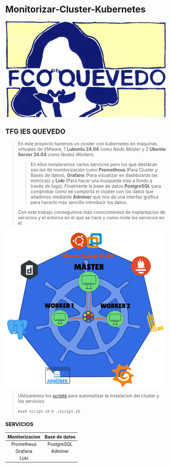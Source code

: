 # Monitorizar-Cluster-Kubernetes

![LOGO IES FRANCISCO DE QUEVEDO](./IMG/LogoQuevedo.jpg "LOGO IES FRANCISCO DE QUEVEDO")

## TFG IES QUEVEDO

> En este proyecto haremos un cluster con kubernetes en maquinas virtuales de VMware, 1 **Lubuntu 24.04** como *Nodo Master* y 2 **Ubuntu Server 24.04** como *Nodos Workers*.
>
>> En ellos instalaremos varios servicios pero los que destacan son los de monitorización como **Prometheus** (Para Cluster y Bases de datos), **Grafana** (Para visualizar en dashboards las metricas) y **Loki** (Para hacer una busqueda más a fondo a través de logs). Finalmente la base de datos **PostgreSQL** para comprobar como se comporta el cluster con los datos que añadimos mediante **Adminer** que nos da una interfaz gráfica para hacerlo más sencillo introducir los datos.
>>
> Con este trabajo conseguimos más conocimientos de implantacion de servicios y el entorno en el que se hace y como rinde los servicios en él.
>

![LOGO TFG](./IMG/Logo-TFG.png "LOGO TFG")

> Utilizaremos los [scripts](./SCRIPTS/) para automatizar la instalacion del cluster y los servicios 
>
> `bash script.sh` o `./script.sh`
>

### SERVICIOS

| Monitorizacion | Base de datos |
| :------------: |:-------------:|
| Prometheus     | PostgreSQL    |
| Grafana        | Adminer       |
| Loki           |               |